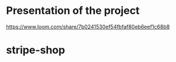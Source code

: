 # Presentation of the project

https://www.loom.com/share/7b0241530ef54fbfaf80eb6eef1c68b8
# stripe-shop
